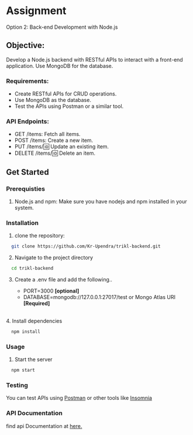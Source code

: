 # Assignment

Option 2: Back-end Development with Node.js

## Objective:

Develop a Node.js backend with RESTful APIs to interact with a front-end application. Use MongoDB for the database.

### Requirements:

- Create RESTful APIs for CRUD operations.
- Use MongoDB as the database.
- Test the APIs using Postman or a similar tool.

### API Endpoints:

- GET /items: Fetch all items.
- POST /items: Create a new item.
- PUT /items/:id: Update an existing item.
- DELETE /items/:id: Delete an item.

## Get Started

### Prerequisties

1. Node.js and npm: Make sure you have nodejs and npm installed in your system.

### Installation

1. clone the repository:

```bash
  git clone https://github.com/Kr-Upendra/trikl-backend.git
```

2. Navigate to the project directory

```bash
  cd trikl-backend
```

3. Create a .env file and add the following..

   - PORT=3000 <b>[optional]</b>
   - DATABASE=mongodb://127.0.0.1:27017/test or Mongo Atlas URI <b>[Required]</b>

<br>
4. Install dependencies

```bash
  npm install
```

### Usage

1. Start the server

```bash
  npm start
```

### Testing

You can test APIs using [Postman](https://www.postman.com/downloads/) or other tools like [Insomnia](https://insomnia.rest/download)

### API Documentation

find api Documentation at [here.](https://elements.getpostman.com/redirect?entityId=29148295-78b6a41a-48c2-4e0a-b4cb-5ed4ba98a5bd&entityType=collection)
